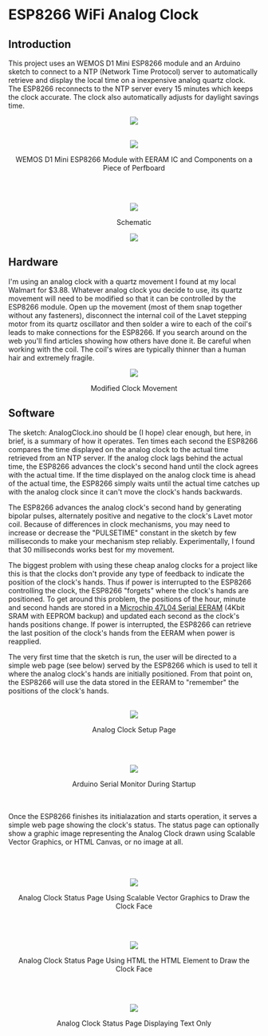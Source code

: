 # ESP8266 WiFi Analog Clock
## Introduction
This project uses an WEMOS D1 Mini ESP8266 module and an Arduino sketch to connect to a NTP (Network Time Protocol) server to automatically retrieve and display the local time on a inexpensive analog quartz clock. The ESP8266 reconnects to the NTP server every 15 minutes which keeps the clock accurate. The clock also automatically adjusts for daylight savings time.

<p align="center"><img src="/images/Clock-face.JPEG"/>
<br />
<br />  
<p align="center"><img src="/images/Clock-back.JPEG"/>
<p align="center">WEMOS D1 Mini ESP8266 Module with EERAM IC and Components on a Piece of Perfboard</p>
<br />
<br />
<p align="center"><img src="/images/Schematic.jpg"/>
<p align="center">Schematic</p>
<p align="center"><img src="/images/AnalogClock.gif"/>

## Hardware
I'm using an analog clock with a quartz movement I found at my local Walmart for $3.88. Whatever analog clock you decide to use, its quartz movement will need to be modified so that it can be controlled by the ESP8266 module. Open up the movement (most of them snap together without any fasteners), disconnect the internal coil of the Lavet stepping motor from its quartz oscillator and then solder a wire to each of the coil's leads to make connections for the ESP8266. If you search around on the web you'll find articles showing how others have done it. Be careful when working with the coil. The coil's wires are typically thinner than a human hair and extremely fragile.
<p align="center"><img src="/images/Clock%20Movement.jpeg"/>
<p align="center">Modified Clock Movement</p>

## Software
The sketch: AnalogClock.ino should be (I hope) clear enough, but here, in brief, is a summary of how it operates. Ten times each second the ESP8266 compares the time displayed on the analog clock to the actual time retrieved from an NTP server. If the analog clock lags behind the actual time, the ESP8266 advances the clock's second hand until the clock agrees with the actual time. If the time displayed on the analog clock time is ahead of the actual time, the ESP8266 simply waits until the actual time catches up with the analog clock since it can't move the clock's hands backwards. 

The ESP8266 advances the analog clock's second hand by generating bipolar pulses, alternately positive and negative to the clock's Lavet motor coil. Because of differences in clock mechanisms, you may need to increase or decrease the "PULSETIME" constant in the sketch by few milliseconds to make your mechanism step reliably. Experimentally, I found that 30 milliseconds works best for my movement.

The biggest problem with using these cheap analog clocks for a project like this is that the clocks don't provide any type of feedback to indicate the position of the clock's hands. Thus if power is interrupted to the ESP8266 controlling the clock, the ESP8266 "forgets" where the clock's hands are positioned.  To get around this problem, the positions of the hour, minute and second hands are stored in a [Microchip 47L04 Serial EERAM](https://www.microchip.com/wwwproducts/en/47L04) (4Kbit SRAM with EEPROM backup) and updated each second as the clock's hands positions change. If power is interrupted, the ESP8266 can retrieve the last position of the clock's hands from the EERAM when power is reapplied. 

The very first time that the sketch is run, the user will be directed to a simple web page (see below) served by the ESP8266 which is used to tell it where the analog clock's hands are initially positioned. From that point on, the ESP8266 will use the data stored in the EERAM to "remember" the positions of the clock's hands.
<br />
<br />
<p align="center"><img src="/images/screen1.jpg"/>
<p align="center">Analog Clock Setup Page</p>
<br />
<br />
<p align="center"><img src="/images/screen2.jpg"/>
<p align="center">Arduino Serial Monitor During Startup</p>
<br />
<br />
Once the ESP8266 finishes its initialazation and starts operation, it serves a simple web page showing the clock's status. The status page can optionally show a graphic image representing the Analog Clock drawn using Scalable Vector Graphics, or HTML Canvas, or no image at all.
<br />
<br />
<br />
<br />
<p align="center"><img src="/images/screen3.jpg"/>
<p align="center">Analog Clock Status Page Using Scalable Vector Graphics to Draw the Clock Face</p>
<br />
<br />
<p align="center"><img src="/images/screen4.jpg"/>
<p align="center">Analog Clock Status Page Using HTML the HTML <canvas> Element to Draw the Clock Face</p>
<br />
<br />
<p align="center"><img src="/images/screen5.jpg"/>
<p align="center">Analog Clock Status Page Displaying Text Only</p>

